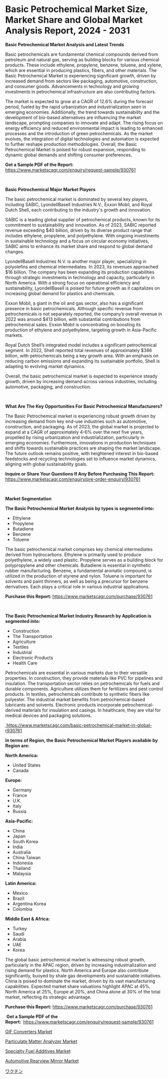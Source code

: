 <p><h1>Basic Petrochemical Market Size, Market Share and Global Market Analysis Report, 2024 - 2031</h1></p><p><strong>Basic Petrochemical Market Analysis and Latest Trends</strong></p>
<p><p>Basic petrochemicals are fundamental chemical compounds derived from petroleum and natural gas, serving as building blocks for various chemical products. These include ethylene, propylene, benzene, toluene, and xylene, which are essential in producing plastics, fibers, and other materials. The Basic Petrochemical Market is experiencing significant growth, driven by increased demand from sectors like packaging, automotive, construction, and consumer goods. Advancements in technology and growing investments in petrochemical infrastructure are also contributing factors.</p><p>The market is expected to grow at a CAGR of 12.6% during the forecast period, fueled by the rapid urbanization and industrialization seen in emerging economies. Additionally, the trend towards sustainability and the development of bio-based alternatives are influencing the market landscape, prompting companies to innovate and adapt. The rising focus on energy efficiency and reduced environmental impact is leading to enhanced processes and the introduction of green petrochemicals. As the market evolves, the integration of digital technologies and automation is expected to further reshape production methodologies. Overall, the Basic Petrochemical Market is poised for robust expansion, responding to dynamic global demands and shifting consumer preferences.</p></p>
<p><strong>Get a Sample PDF of the Report:&nbsp;</strong> <a href="https://www.marketscagr.com/enquiry/request-sample/930761">https://www.marketscagr.com/enquiry/request-sample/930761</a></p>
<p>&nbsp;</p>
<p><strong>Basic Petrochemical Major Market Players</strong></p>
<p><p>The basic petrochemical market is dominated by several key players, including SABIC, LyondellBasell Industries N.V., Exxon Mobil, and Royal Dutch Shell, each contributing to the industry's growth and innovation.</p><p>SABIC is a leading global supplier of petrochemical products, known for its commitment to sustainability and innovation. As of 2023, SABIC reported revenue exceeding $40 billion, driven by its diverse product range that includes ethylene, propylene, and polyethylene. With ongoing investments in sustainable technology and a focus on circular economy initiatives, SABIC aims to enhance its market share and respond to global demand changes.</p><p>LyondellBasell Industries N.V. is another major player, specializing in polyolefins and chemical intermediates. In 2023, its revenues approached $16 billion. The company has been expanding its production capabilities through strategic investments in technology and capacity, particularly in North America. With a strong focus on operational efficiency and sustainability, LyondellBasell is poised for future growth as it capitalizes on increasing global demand for plastics and chemicals.</p><p>Exxon Mobil, a giant in the oil and gas sector, also has a significant presence in basic petrochemicals. Although specific revenue from petrochemicals is not separately reported, the company’s overall revenue in 2022 was around $413 billion, with substantial contributions from petrochemical sales. Exxon Mobil is concentrating on boosting its production of ethylene and polyethylene, targeting growth in Asia-Pacific markets.</p><p>Royal Dutch Shell’s integrated model includes a significant petrochemical segment. In 2022, Shell reported total revenues of approximately $386 billion, with petrochemicals being a key growth area. With an emphasis on reducing carbon emissions and expanding its sustainable portfolio, Shell is adapting to evolving market dynamics.</p><p>Overall, the basic petrochemical market is expected to experience steady growth, driven by increasing demand across various industries, including automotive, packaging, and construction.</p></p>
<p>&nbsp;</p>
<p><strong>What Are The Key Opportunities For Basic Petrochemical Manufacturers?</strong></p>
<p><p>The Basic Petrochemical market is experiencing robust growth driven by increasing demand from key end-use industries such as automotive, construction, and packaging. As of 2023, the global market is projected to expand at a CAGR of approximately 4-6% over the next five years, propelled by rising urbanization and industrialization, particularly in emerging economies. Furthermore, innovations in production techniques and shifts towards sustainable practices are shaping the market landscape. The future outlook remains positive, with heightened interest in bio-based feedstocks and recycling technologies set to influence market dynamics, aligning with global sustainability goals.</p></p>
<p><strong>Inquire or Share Your Questions If Any Before Purchasing This Report:</strong> <a href="https://www.marketscagr.com/enquiry/pre-order-enquiry/930761">https://www.marketscagr.com/enquiry/pre-order-enquiry/930761</a></p>
<p>&nbsp;</p>
<p><strong>Market Segmentation</strong></p>
<p><strong>The Basic Petrochemical Market Analysis by types is segmented into:</strong></p>
<p><ul><li>Ethylene</li><li>Propylene</li><li>Butadiene</li><li>Benzene</li><li>Toluene</li></ul></p>
<p><p>The basic petrochemical market comprises key chemical intermediates derived from hydrocarbons. Ethylene is primarily used to produce polyethylene, a widely used plastic. Propylene serves as a building block for polypropylene and other chemicals. Butadiene is essential in synthetic rubber manufacturing. Benzene, a fundamental aromatic compound, is utilized in the production of styrene and nylon. Toluene is important for solvents and paint thinners, as well as being a precursor for benzene derivatives. Each plays a critical role in various industrial applications.</p></p>
<p><strong>Purchase this Report:&nbsp;</strong><a href="https://www.marketscagr.com/purchase/930761">https://www.marketscagr.com/purchase/930761</a></p>
<p>&nbsp;</p>
<p><strong>The Basic Petrochemical Market Industry Research by Application is segmented into:</strong></p>
<p><ul><li>Construction</li><li>The Transportation</li><li>Agriculture</li><li>Textiles</li><li>Industrial</li><li>Electronic Products</li><li>Health Care</li></ul></p>
<p><p>Petrochemicals are essential in various markets due to their versatile properties. In construction, they provide materials like PVC for pipelines and insulation. The transportation sector relies on petrochemicals for fuels and durable components. Agriculture utilizes them for fertilizers and pest control products. In textiles, petrochemicals contribute to synthetic fibers like polyester. The industrial market benefits from petrochemical-based lubricants and solvents. Electronic products incorporate petrochemical-derived materials for insulation and casings. In healthcare, they are vital for medical devices and packaging solutions.</p></p>
<p><a href="https://www.marketscagr.com/basic-petrochemical-market-in-global-r930761">&nbsp;https://www.marketscagr.com/basic-petrochemical-market-in-global-r930761</a></p>
<p><strong>In terms of Region, the Basic Petrochemical Market Players available by Region are:</strong></p>
<p>
    <p> <strong> North America: </strong>
        <ul>
            <li>United States</li>
            <li>Canada</li>
        </ul>
        </p> 
    <p> <strong> Europe: </strong>
        <ul>
            <li>Germany</li>
            <li>France</li>
            <li>U.K.</li>
            <li>Italy</li>
            <li>Russia</li>
        </ul>
        </p> 
    <p> <strong> Asia-Pacific: </strong>
        <ul>
            <li>China</li>
            <li>Japan</li>
            <li>South Korea</li>
            <li>India</li>
            <li>Australia</li>
            <li>China Taiwan</li>
            <li>Indonesia</li>
            <li>Thailand</li>
            <li>Malaysia</li>
        </ul>
        </p> 
    <p> <strong> Latin America: </strong>
        <ul>
            <li>Mexico</li>
            <li>Brazil</li>
            <li>Argentina Korea</li>
            <li>Colombia</li>
        </ul>
        </p> 
    <p> <strong> Middle East & Africa: </strong>
        <ul>
            <li>Turkey</li>
            <li>Saudi</li>
            <li>Arabia</li>
            <li>UAE</li>
            <li>Korea</li>
        </ul>
    </p>
    </p>
<p><p>The global basic petrochemical market is witnessing robust growth, particularly in the APAC region, driven by increasing industrialization and rising demand for plastics. North America and Europe also contribute significantly, buoyed by shale gas developments and sustainable initiatives. China is poised to dominate the market, driven by its vast manufacturing capabilities. Expected market share valuations highlight APAC at 45%, North America at 25%, Europe at 20%, and China alone at 30% of the total market, reflecting its strategic advantage.</p></p>
<p><strong>Purchase this Report: </strong><a href="https://www.marketscagr.com/purchase/930761">https://www.marketscagr.com/purchase/930761</a></p>
<p>&nbsp;<strong>Get a Sample PDF of the Report:&nbsp;&nbsp;</strong><a href="https://www.marketscagr.com/enquiry/request-sample/930761">https://www.marketscagr.com/enquiry/request-sample/930761</a></p>
<p><strong></strong></p>
<p><p><a href="https://www.linkedin.com/pulse/gif-converters-market-outlook-complete-industry-analysis-2024-1anpe?trackingId=U0DFJQxlTKeD5S8CvbTaqw%3D%3D">GIF Converters Market</a></p><p><a href="https://medium.com/@jacobwilkins67/this-report-on-particulate-matter-analyzer-market-is-a-comprehensive-analysis-of-market-shares-4bb02287cc59">Particulate Matter Analyzer Market</a></p><p><a href="https://issuu.com/reportprime-2/docs/specialty-fuel-additives-market-siz_bd08b12b37d932">Specialty Fuel Additives Market</a></p><p><a href="https://github.com/mahnoor2003/Market-Research-Report-List-6/blob/main/automotive-rearview-mirror-market.md">Automotive Rearview Mirror Market</a></p><p><a href="https://medium.com/@leigh4852023/vaccines-market-%E3%81%AF-%E3%82%B3%E3%82%B9%E3%83%88%E7%AE%A1%E7%90%86%E3%81%A8%E5%8A%B9%E7%8E%87%E5%90%91%E4%B8%8A%E3%82%92%E5%84%AA%E5%85%88%E3%81%97%E3%81%BE%E3%81%99-%E3%81%95%E3%82%89%E3%81%AB-%E5%A0%B1%E5%91%8A%E6%9B%B8%E3%81%AF%E5%B8%82%E5%A0%B4%E3%81%AE%E9%9C%80%E8%A6%81%E9%9D%A2%E3%81%A8%E4%BE%9B%E7%B5%A6%E9%9D%A2%E3%81%AE%E4%B8%A1%E6%96%B9%E3%82%92%E3%82%AB%E3%83%90%E3%83%BC%E3%81%97%E3%81%A6%E3%81%84%E3%81%BE%E3%81%99-vaccines-%E5%B8%82%E5%A0%B4%E3%81%AF-2024-%E3%81%8B%E3%82%89-13-bbc46e0af0c4">ワクチン</a></p></p>